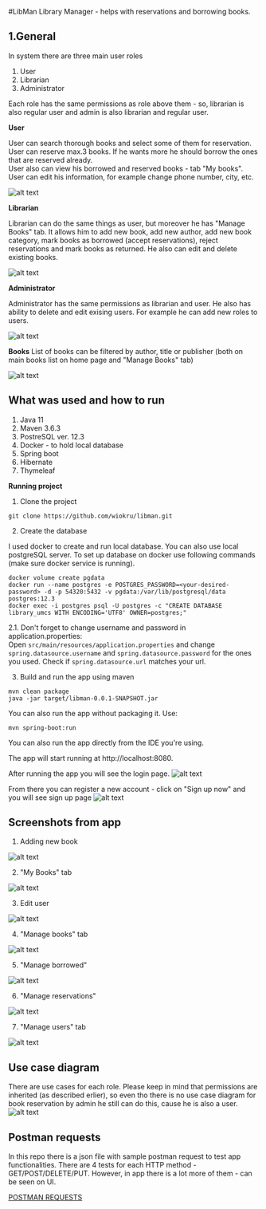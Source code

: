 #LibMan
Library Manager - helps with reservations and borrowing books.

## 1.General
In system there are three main user roles
1. User
2. Librarian
3. Administrator

Each role has the same permissions as role above them - so, librarian is also regular user and admin is also librarian and regular user.

**User**

User can search thorough books and select some of them for reservation.  
User can reserve max.3 books. If he wants more he should borrow the ones that are reserved already.  
User also can view his borrowed and reserved books - tab "My books".  
User can edit his information, for example change phone number, city, etc.

![alt text](https://github.com/wiokru/libman/blob/master/images/user_view.png)

**Librarian**

Librarian can do the same things as user, but moreover he has "Manage Books" tab.
It allows him to add new book, add new author, add new book category, mark books as borrowed (accept reservations), reject reservations and mark books as returned.
He also can edit and delete existing books.

![alt text](https://github.com/wiokru/libman/blob/master/images/librarian_view.png)


**Administrator**

Administrator has the same permissions as librarian and user. He also has ability to delete and edit exising users. For example he can add new roles to users.

![alt text](https://github.com/wiokru/libman/blob/master/images/admin_view.png)

**Books**
List of books can be filtered by author, title or publisher (both on main books list on home page and "Manage Books" tab)

![alt text](https://github.com/wiokru/libman/blob/master/images/search_example.png)


## What was used and how to run
1. Java 11
2. Maven 3.6.3
3. PostreSQL ver. 12.3
4. Docker - to hold local database
5. Spring boot
6. Hibernate
6. Thymeleaf

**Running project**

1. Clone the project
```
git clone https://github.com/wiokru/libman.git
```
2. Create the database

I used docker to create and run local database. You can also use local postgreSQL server. 
To set up database on docker use following commands (make sure docker service is running).
```
docker volume create pgdata
docker run --name postgres -e POSTGRES_PASSWORD=<your-desired-password> -d -p 54320:5432 -v pgdata:/var/lib/postgresql/data postgres:12.3
docker exec -i postgres psql -U postgres -c "CREATE DATABASE library_umcs WITH ENCODING='UTF8' OWNER=postgres;"
```
   2.1. Don't forget to change username and password in application.properties:		
   Open `src/main/resources/application.properties` and change `spring.datasource.username`
   and `spring.datasource.password` for the ones you used. Check if `spring.datasource.url` matches your url.
   
3. Build and run the app using maven
```
mvn clean package
java -jar target/libman-0.0.1-SNAPSHOT.jar
```
You can also run the app without packaging it. Use:
```
mvn spring-boot:run
```
You can also run the app directly from the IDE you're using.

The app will start running at http://localhost:8080.

After running the app you will see the login page.
![alt text](https://github.com/wiokru/libman/blob/master/images/login.png)

From there you can register a new account - click on "Sign up now" and you will see sign up page
![alt text](https://github.com/wiokru/libman/blob/master/images/signup.png)

## Screenshots from app
1. Adding new book 

![alt text](https://github.com/wiokru/libman/blob/master/images/add_book.png)

2. "My Books" tab

![alt text](https://github.com/wiokru/libman/blob/master/images/admin_my_books.png)

3. Edit user

![alt text](https://github.com/wiokru/libman/blob/master/images/edit_user.png)

4. "Manage books" tab

![alt text](https://github.com/wiokru/libman/blob/master/images/manage_books.png)

5. "Manage borrowed"

![alt text](https://github.com/wiokru/libman/blob/master/images/manage_borrowed.png)

6. "Manage reservations"

![alt text](https://github.com/wiokru/libman/blob/master/images/manage_reservations.png)

7. "Manage users" tab

![alt text](https://github.com/wiokru/libman/blob/master/images/manage_users.png)
## Use case diagram
There are use cases for each role. Please keep in mind that permissions are inherited (as described erlier), so even tho there is no use case diagram for book reservation by admin he still can do this, cause he is also a user.
![alt text](https://github.com/wiokru/libman/blob/master/images/usecase1.jpg)

## Postman requests

In this repo there is a json file with sample postman request to test app functionalities. 
There are 4 tests for each HTTP method - GET/POST/DELETE/PUT.
However, in app there is a lot more of them - can be seen on UI. 

[POSTMAN REQUESTS](https://github.com/wiokru/libman/blob/master/postman/LibMan.postman_collection.json)


